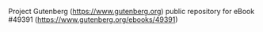 Project Gutenberg (https://www.gutenberg.org) public repository for eBook #49391 (https://www.gutenberg.org/ebooks/49391)
